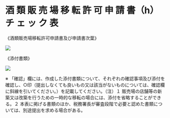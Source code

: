# 酒 類 販 売 場 移 転 許 可 申 請 書（h）チ ェ ッ ク 表

《酒類販売場移転許可申請書及び申請書次葉》

![](https://www.nta.go.jp/tmp/8aa3ebb6-09d5-4c09-9bc6-dbcdee0f497b/images/f7bad777e0d995862e7a2d0e34ec6f3ae0fc2d171476f9c20098e639ab29f417.jpg)

《添付書類》

![](https://www.nta.go.jp/tmp/8aa3ebb6-09d5-4c09-9bc6-dbcdee0f497b/images/bb6e9b9ebda12afb6989eda65e0048941fecee9b586cad4066794ec512201c81.jpg)

※ 「確認」欄には、作成した添付書類について、それぞれの確認事項及び添付を確認し、○印（提出しなくても良いもの又は該当がないものについては、確認欄に斜線を引いてください。）を記載してください。（注）１ 販売場の店舗等の新築又は改築を行うための一時的な移転の場合には、添付を省略することができる。２ 本表に掲げる書類のほか、税務署長が審査段階で必要と認めた書類については、別途提出を求める場合がある。